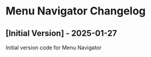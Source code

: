 # Menu Navigator Changelog

## [Initial Version] - 2025-01-27

Initial version code for Menu Navigator
